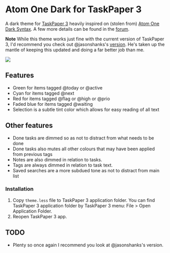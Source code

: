 # Atom One Dark for TaskPaper 3

A dark theme for [TaskPaper 3](http://taskpaper.com) heavily inspired on (stolen from) [Atom One Dark Syntax](https://github.com/atom/one-dark-syntax).
A few more details can be found in the [forum](http://support.hogbaysoftware.com/t/theme-dark-theme-based-on-atom-one-dark-syntax/1297).

**Note** While this theme works just fine with the current version of TaskPaper 3, I'd recommend you check out @jasonshanks's [version](https://github.com/jasonshanks/TaskPaper-Atom-One-Dark). He's taken up the mantle of keeping this updated and doing a far better job than me.

![](https://raw.githubusercontent.com/pslobo/TaskPaper-Atom-One-Dark/master/Preview.png)

## Features

- Green for items tagged @today or @active
- Cyan for items tagged @next
- Red for items tagged @flag  or @high or @prio
- Faded blue for items tagged @waiting
- Selection is a subtle tint color which allows for easy reading of all text

## Other features

- Done tasks are dimmed so as not to distract from what needs to be done
- Done tasks also mutes all other colours that may have been applied from previous tags
- Notes are also dimmed in relation to tasks.
- Tags are always dimmed in relation to task text.
- Saved searches are a more subdued tone as not to distract from main list

### Installation

1. Copy `theme.less` file to TaskPaper 3 application folder. You can find TaskPaper 3 application folder by TaskPaper 3 menu: File > Open Application Folder. 
2. Reopen TaskPaper 3 app.

## TODO

- Plenty so once again I recommend you look at @jasonshanks's version.
